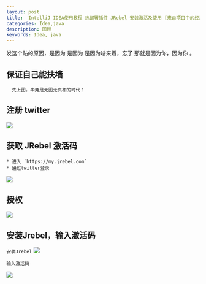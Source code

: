 ```yaml
---
layout: post
title:  IntelliJ IDEA使用教程 热部署插件 JRebel 安装激活及使用 [来自项目中的经历]
categories: Idea,java
description: 回顾
keywords: Idea, java
---
```



发这个贴的原因，是因为 是因为 是因为啥来着，忘了 那就是因为你，因为你 。


## 保证自己能扶墙

```text
  先上图，毕竟是无图无真相的时代：
```
## 注册 twitter
![](http://112firshme11224.test.upcdn.net/blog/twitter-reg.png)

## 获取 JRebel 激活码

    * 进入 `https://my.jrebel.com`
    * 通过twitter登录

 ![](http://112firshme11224.test.upcdn.net/blog/jerbel-reg.png)

## 授权

 ![](http://112firshme11224.test.upcdn.net/blog/outh-jrebel.png)

## 安装Jrebel，输入激活码
`安装Jrebel`
![](http://112firshme11224.test.upcdn.net/blog/Jrebel-plugin.png)

`输入激活码`

![](http://112firshme11224.test.upcdn.net/blog/jrebel-code.png)



